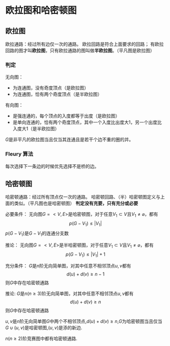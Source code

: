 # 欧拉图和哈密顿图

## 欧拉图

欧拉通路：经过所有边仅一次的通路。
欧拉回路是符合上面要求的回路；
有欧拉回路的图才叫**欧拉图**，只有欧拉通路的图叫做**半欧拉图**。（平凡图是欧拉图）

### 判定

无向图：

- 为连通图，没有奇度顶点（是欧拉图）
- 为连通图，恰有两个奇度顶点（是半欧拉图）

有向图：

- 是强连通的，每个顶点的入度都等于出度（是欧拉图）
- 是单向连通的，恰有两个奇度顶点，其中一个入度比出度大1，另一个出度比入度大1（是半欧拉图）

$G$是非平凡的欧拉图当且仅当其连通且是若干个边不重的圈的并。

### Fleury 算法

每次选择下一条边的时候优先选择不是桥的边。

## 哈密顿图

哈密顿通路：经过所有顶点仅一次的通路。
哈密顿回路、（半）哈密顿图定义与上面的类似。（平凡图也是哈密顿图）
**判定没有充要，只有充分或必要**

必要条件：
无向图$G=<V,E>$是哈密顿图，对于任意$V_1\subset V$且$V_1\neq \varnothing$，都有
$$p(G-V_1)\leqslant|V_1|$$
$p(G-V_1)$是$G-V_1$的连通分支数

推论：
无向图$G=<V,E>$是半哈密顿图，对于任意$V_1\subset V$且$V_1\neq \varnothing$，都有
$$p(G-V_1)\leqslant|V_1|+1$$

充分条件：
$G$是$n$阶无向简单图，对其中任意不相邻顶点$u,v$都有
$$d(u)+d(v)\geqslant n-1$$
则$G$中存在哈密顿通路

推论:
$G$是$n(n\geqslant3)$阶无向简单图，对其中任意不相邻顶点$u,v$都有
$$d(u)+d(v)\geqslant n$$
则$G$中存在哈密顿通路

$u,v$是$n$阶无向简单图$G$中两个不相邻顶点,$d(u)+d(v)\geqslant n$,$G$为哈密顿图当且仅当$G\cup(u,v)$是哈密顿图,$(u,v)$是添的新边.

$n(n\geqslant 2)$阶竞赛图中都有哈密顿通路.
